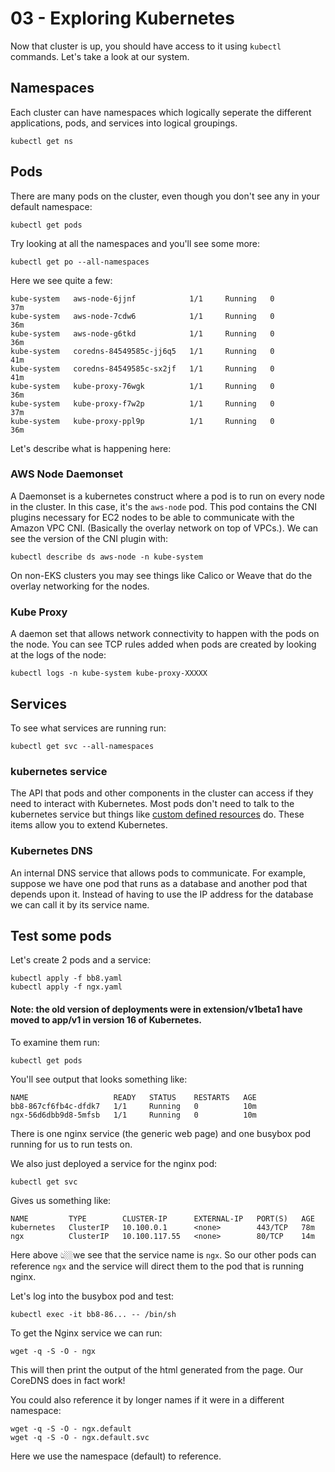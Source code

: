 # 03 - Exploring Kubernetes

Now that cluster is up, you should have access to it using `kubectl` commands.  Let's take a look at our system.   

## Namespaces
Each cluster can have namespaces which logically seperate the different applications, pods, and services into logical groupings. 

```
kubectl get ns
```

## Pods

There are many pods on the cluster, even though you don't see any in your default namespace: 

```
kubectl get pods
```
Try looking at all the namespaces and you'll see some more: 

```
kubectl get po --all-namespaces
```
Here we see quite a few: 

```
kube-system   aws-node-6jjnf            1/1     Running   0          37m
kube-system   aws-node-7cdw6            1/1     Running   0          36m
kube-system   aws-node-g6tkd            1/1     Running   0          36m
kube-system   coredns-84549585c-jj6q5   1/1     Running   0          41m
kube-system   coredns-84549585c-sx2jf   1/1     Running   0          41m
kube-system   kube-proxy-76wgk          1/1     Running   0          36m
kube-system   kube-proxy-f7w2p          1/1     Running   0          37m
kube-system   kube-proxy-ppl9p          1/1     Running   0          36m
```

Let's describe what is happening here: 

### AWS Node Daemonset

A Daemonset is a kubernetes construct where a pod is to run on every node in the cluster.  In this case, it's the `aws-node` pod.  This pod contains the CNI plugins necessary for EC2 nodes to be able to communicate with the Amazon VPC CNI.  (Basically the overlay network on top of VPCs.).  We can see the version of the CNI plugin with: 

```
kubectl describe ds aws-node -n kube-system
```
On non-EKS clusters you may see things like Calico or Weave that do the overlay networking for the nodes. 

### Kube Proxy

A daemon set that allows network connectivity to happen with the pods on the node.  You can see TCP rules added when pods are created by looking at the logs of the node: 

```
kubectl logs -n kube-system kube-proxy-XXXXX
```


## Services

To see what services are running run: 

```
kubectl get svc --all-namespaces
```

### kubernetes service

The API that pods and other components in the cluster can access if they need to interact with Kubernetes.  Most pods don't need to talk to the kubernetes service but things like [custom defined resources](https://kubernetes.io/docs/concepts/extend-kubernetes/api-extension/custom-resources/) do. These items allow you to extend Kubernetes. 

### Kubernetes DNS

An internal DNS service that allows pods to communicate.  For example, suppose we have one pod that runs as a database and another pod that depends upon it.  Instead of having to use the IP address for the database we can call it by its service name. 

## Test some pods

Let's create 2 pods and a service: 

```
kubectl apply -f bb8.yaml
kubectl apply -f ngx.yaml
```
#### Note: the old version of deployments were in extension/v1beta1 have moved to app/v1 in version 16 of Kubernetes.

To examine them run: 

```
kubectl get pods
```

You'll see output that looks something like:  

```
NAME                   READY   STATUS    RESTARTS   AGE
bb8-867cf6fb4c-dfdk7   1/1     Running   0          10m
ngx-56d6dbb9d8-5mfsb   1/1     Running   0          10m
```

There is one nginx service (the generic web page) and one busybox pod running for us to run tests on. 

We also just deployed a service for the nginx pod: 

```
kubectl get svc
```

Gives us something like: 

```
NAME         TYPE        CLUSTER-IP      EXTERNAL-IP   PORT(S)   AGE
kubernetes   ClusterIP   10.100.0.1      <none>        443/TCP   78m
ngx          ClusterIP   10.100.117.55   <none>        80/TCP    14m
```

Here above 👆🏼we see that the service name is `ngx`.  So our other pods can reference `ngx` and the service will direct them to the pod that is running nginx. 


Let's log into the busybox pod and test: 

```
kubectl exec -it bb8-86... -- /bin/sh  
```

To get the Nginx service we can run: 

```
wget -q -S -O - ngx
```
This will then print the output of the html generated from the page.  Our CoreDNS does in fact work!

You could also reference it by longer names if it were in a different namespace: 

```
wget -q -S -O - ngx.default
wget -q -S -O - ngx.default.svc
```

Here we use the namespace (default) to reference.  



